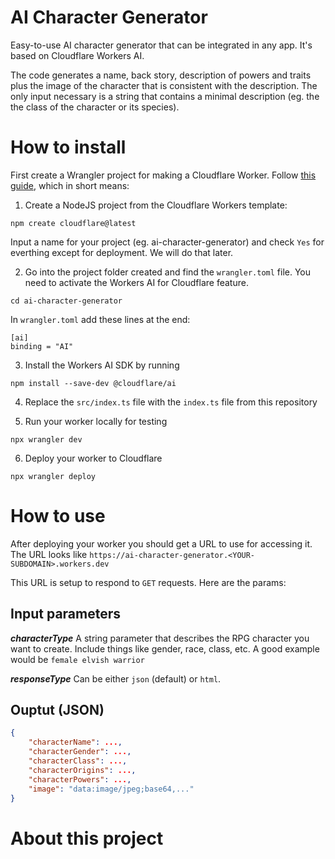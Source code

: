 # AI Character Generator
Easy-to-use AI character generator that can be integrated in any app. It's based on Cloudflare Workers AI.

The code generates a name, back story, description of powers and traits plus the image of the character that is consistent with the description.
The only input necessary is a string that contains a minimal description (eg. the the class of the character or its species).

# How to install

First create a Wrangler project for making a Cloudflare Worker. Follow [this guide](https://developers.cloudflare.com/workers-ai/get-started/workers-wrangler/), which in short means:

1. Create a NodeJS project from the Cloudflare Workers template:

```
npm create cloudflare@latest
```

Input a name for your project (eg. ai-character-generator) and check `Yes` for everthing except for deployment. We will do that later.

2. Go into the project folder created and find the `wrangler.toml` file. You need to activate the Workers AI for Cloudflare feature.

```
cd ai-character-generator
```

In `wrangler.toml` add these lines at the end:

```
[ai]
binding = "AI"
```

3. Install the Workers AI SDK by running

```
npm install --save-dev @cloudflare/ai
```

4. Replace the `src/index.ts` file with the `index.ts` file from this repository

5. Run your worker locally for testing

```
npx wrangler dev
```

6. Deploy your worker to Cloudflare

```
npx wrangler deploy
```

# How to use

After deploying your worker you should get a URL to use for accessing it. The URL looks like `https://ai-character-generator.<YOUR-SUBDOMAIN>.workers.dev`

This URL is setup to respond to `GET` requests. Here are the params:

## Input parameters
***characterType***
A string parameter that describes the RPG character you want to create. Include things like gender, race, class, etc. A good example would be `female elvish warrior`

***responseType***
Can be either `json` (default) or `html`. 

## Ouptut (JSON)

```json
{
    "characterName": ...,
    "characterGender": ...,
    "characterClass": ...,
    "characterOrigins": ...,
    "characterPowers": ...,
    "image": "data:image/jpeg;base64,..."
}
```


# About this project
